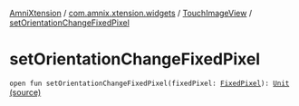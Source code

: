 [AmniXtension](../../index.md) / [com.amnix.xtension.widgets](../index.md) / [TouchImageView](index.md) / [setOrientationChangeFixedPixel](./set-orientation-change-fixed-pixel.md)

# setOrientationChangeFixedPixel

`open fun setOrientationChangeFixedPixel(fixedPixel: `[`FixedPixel`](-fixed-pixel/index.md)`): `[`Unit`](https://kotlinlang.org/api/latest/jvm/stdlib/kotlin/-unit/index.html) [(source)](https://github.com/AmniX/AmniXTension/tree/master/AmniXtension/src/main/java/com/amnix/xtension/widgets/TouchImageView.java#L253)